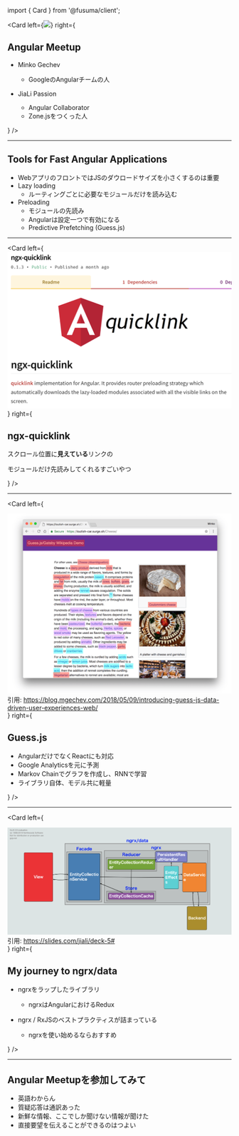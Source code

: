import { Card } from '@fusuma/client';

<!-- sectionTitle: Angular Meetup feat. Minko Gechev from Angular team -->
<!-- note
Angular Meetup
- Minko Gechev
  - GoogleのAngularチームの人
- JiaLi Passion
  - Angular Collaborator
  - Zone.jsをつくった人

Zone.jsはAngularの非同期処理のユーティリティライブラリ
-->

<Card
  left={<img src="https://pbs.twimg.com/media/EDIa2UOU8AA3S1r?format=jpg&name=large" />}
  right={
    <div>
        <h2>Angular Meetup</h2>
        <ul>
            <li><p>Minko Gechev</p>
                <ul>
                    <li>GoogleのAngularチームの人</li>
                </ul>
            </li>
            <li><p>JiaLi Passion</p>
                <ul>
                    <li>Angular Collaborator</li>
                    <li>Zone.jsをつくった人</li>
                </ul>
            </li>
        </ul>
    </div>
  }
/>

---

<!-- note
- WebアプリケーションのフロントエンドではJSのダウロードサイズを小さくするのは重要
- Lazy loading
  - ルーティングごとに必要なモジュールだけを読み込む
- Preloading
  - モジュールの先読み
  - Angularは設定一つで有効になる
  - Predictive Prefetching (Guess.js)

特に初回読み込み。SEOでも重要。
lazy loading: Angularではアプリをモジュール単位に分割する。URLが切り替わる->必要なモジュールを読み込む
prefetching: バックグラウンドでJSをダウンロードしておく。
Angularは設定一つで有効になる -> 全てが先読みされる
Angularの設定だとページ上のすべてのリンクのモジュールが先読みされる
-->

## Tools for Fast Angular Applications

- WebアプリのフロントではJSのダウロードサイズを小さくするのは重要
- Lazy loading
  - ルーティングごとに必要なモジュールだけを読み込む
- Preloading
  - モジュールの先読み
  - Angularは設定一つで有効になる
  - Predictive Prefetching (Guess.js)

---
<!-- note
スクロール位置に見えているリンクのモジュールだけ先読みしてくれるすごいやつ
-->

<Card
  left={<img src="../assets/ngx-quickling.png" />}
  right={
    <div>
      <h2>ngx-quicklink</h2>
      <p>スクロール位置に<strong>見えている</strong>リンクの</p><p>モジュールだけ先読みしてくれるすごいやつ</p>
    </div>
  }
/>

---
<!-- note
Guess.js
- 現在アルファ版
- AngularだけでなくReactにも対応
- Google Analyticsを元に予測
- Markov Chainでグラフを作成し、RNNで学習
- ライブラリ自体、モデル共に軽量
-->

<Card
  left={
    <div>
      <img src="../assets/guessjs.png" />
      <div><span class="reference">引用: https://blog.mgechev.com/2018/05/09/introducing-guess-js-data-driven-user-experiences-web/</span></div>
    </div>
  }
  right={
    <div>
      <h2>Guess.js</h2>
        <ul>
          <li>AngularだけでなくReactにも対応</li>
          <li>Google Analyticsを元に予測</li>
          <li>Markov Chainでグラフを作成し、RNNで学習</li>
          <li>ライブラリ自体、モデル共に軽量</li>
        </ul>
    </div>
  }
/>

---

<!-- note
My journey to ngrx/data
- ngrxをラップしたライブラリ
  - ngrxはAngularにおけるRedux
- Facadeパターンでngrxを隠蔽
- ソースコードを読むとngrxおよびRxJSのベストプラクティスが詰まっている
  - ngrxを使い始めるならおすすめ

ngrx, ReduxはFlux思想に基づいた状態管理ツール
-->

<Card
  left={
    <div>
      <img src="../assets/ngrx_data.png" />
      <div><span class="reference">引用: https://slides.com/jiali/deck-5#</span></div>
    </div>
  }
  right={
    <div>
      <h2>My journey to ngrx/data</h2>
        <ul>
          <li><p>ngrxをラップしたライブラリ</p>
            <ul>
              <li>ngrxはAngularにおけるRedux</li>
            </ul>
          </li>
          <li><p>ngrx / RxJSのベストプラクティスが詰まっている</p>
            <ul>
              <li>ngrxを使い始めるならおすすめ</li>
            </ul>
          </li>
        </ul>
    </div>
  }
/>

---

<!-- note
- 英語わからん
- 質疑応答は通訳あった
- 新鮮な情報、ここでしか聞けない情報が聞けた
- 直接要望を伝えることができるのはつよい

数日前の開発状況や次のバージョンの情報、Angularチーム内のことなど
Angularチームの人数
angular-eslint
-->

## Angular Meetupを参加してみて

- 英語わからん
- 質疑応答は通訳あった
- 新鮮な情報、ここでしか聞けない情報が聞けた
- 直接要望を伝えることができるのはつよい

